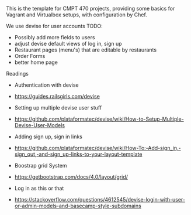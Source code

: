 This is the template for CMPT 470 projects, providing some basics for Vagrant and Virtualbox setups, with configuration by Chef.


We use devise for user accounts
TODO:
 * Possibly add more fields to users
 * adjust devise default views of log in, sign up
 * Restaurant pages (menu's) that are editable by restaurants
 * Order Forms
 * better home page



Readings
* Authentication with devise
- https://guides.railsgirls.com/devise
* Setting up multiple devise user stuff
- https://github.com/plataformatec/devise/wiki/How-to-Setup-Multiple-Devise-User-Models
* Adding sign up, sign in links
- https://github.com/plataformatec/devise/wiki/How-To:-Add-sign_in,-sign_out,-and-sign_up-links-to-your-layout-template
* Boostrap grid System
- https://getbootstrap.com/docs/4.0/layout/grid/
* Log in as this or that
- https://stackoverflow.com/questions/4612545/devise-login-with-user-or-admin-models-and-basecamp-style-subdomains
